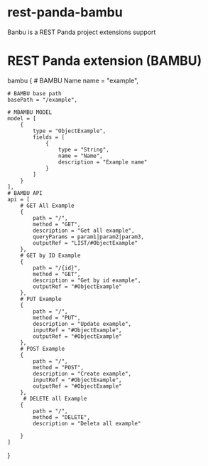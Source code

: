 # rest-panda-bambu
Banbu is a REST Panda project extensions support

# REST Panda extension (BAMBU)
bambu {
    # BAMBU Name
    name = "example",

    # BAMBU base path
    basePath = "/example",

    # MBAMBU MODEL
    model = [
        {
            type = "ObjectExample",
            fields = [
                {
                    type = "String",
                    name = "Name",
                    description = "Example name"
                }
            ]
        }
    ],
    # BAMBU API
    api = [
        # GET All Example
        {
            path = "/",
            method = "GET",
            description = "Get all example",
            queryParams = param1|param2|param3,
            outputRef = "LIST/#ObjectExample"
        },
        # GET by ID Example
        {
            path = "/{id}",
            method = "GET",
            description = "Get by id example",
            outputRef = "#ObjectExample"
        },
        # PUT Example
        {
            path = "/",
            method = "PUT",
            description = "Update example",
            inputRef = "#ObjectExample",
            outputRef = "#ObjectExample"
        },
        # POST Example
        {
            path = "/",
            method = "POST",
            description = "Create example",
            inputRef = "#ObjectExample",
            outputRef = "#ObjectExample"
        },
         # DELETE all Example
        {
            path = "/",
            method = "DELETE",
            description = "Deleta all example"

        }
    ]
}

